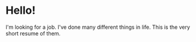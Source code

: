 # Hello!

I'm looking for a job. I've done many different things in life. This is the very short resume of them.

